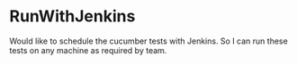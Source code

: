 RunWithJenkins
==============
Would like to schedule the cucumber tests with Jenkins.
So I can run these tests on any machine as required by team.
